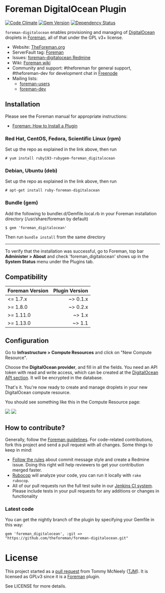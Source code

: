 # Foreman DigitalOcean Plugin

[![Code Climate](https://codeclimate.com/github/theforeman/foreman-digitalocean/badges/gpa.svg)](https://codeclimate.com/github/theforeman/foreman-digitalocean)
[![Gem Version](https://badge.fury.io/rb/foreman_digitalocean.svg)](http://badge.fury.io/rb/foreman_digitalocean)
[![Dependency Status](https://gemnasium.com/theforeman/foreman-digitalocean.svg)](https://gemnasium.com/theforeman/foreman-digitalocean)

```foreman-digitalocean``` enables provisioning and managing of [DigitalOcean](http://digitalocean.com) droplets in [Foreman](http://github.com/theforeman/foreman), all of that under the GPL v3+ license.

* Website: [TheForeman.org](http://theforeman.org)
* ServerFault tag: [Foreman](http://serverfault.com/questions/tagged/foreman)
* Issues: [foreman-digitalocean Redmine](http://projects.theforeman.org/projects/digitalocean/issues)
* Wiki: [Foreman wiki](http://projects.theforeman.org/projects/foreman/wiki/About)
* Community and support: #theforeman for general support, #theforeman-dev for development chat in [Freenode](irc.freenode.net)
* Mailing lists:
    * [foreman-users](https://groups.google.com/forum/?fromgroups#!forum/foreman-users)
    * [foreman-dev](https://groups.google.com/forum/?fromgroups#!forum/foreman-dev)

## Installation

Please see the Foreman manual for appropriate instructions:

* [Foreman: How to Install a Plugin](http://theforeman.org/manuals/latest/index.html#6.1InstallaPlugin)

### Red Hat, CentOS, Fedora, Scientific Linux (rpm)

Set up the repo as explained in the link above, then run

    # yum install ruby193-rubygem-foreman_digitalocean

### Debian, Ubuntu (deb)

Set up the repo as explained in the link above, then run

    # apt-get install ruby-foreman-digitalocean

### Bundle (gem)

Add the following to bundler.d/Gemfile.local.rb in your Foreman installation directory (/usr/share/foreman by default)

    $ gem 'foreman_digitalocean'

Then run `bundle install` from the same directory

-------------------

To verify that the installation was successful, go to Foreman, top bar **Administer > About** and check 'foreman_digitalocean' shows up in the **System Status** menu under the Plugins tab.

## Compatibility


| Foreman Version | Plugin Version |
| --------------- | --------------:|
| <= 1.7.x        | ~> 0.1.x       |
| >= 1.8.0        | ~> 0.2.x       |
| >= 1.11.0       | ~> 1.x         |
| >= 1.13.0       | ~> 1.1         |

## Configuration

Go to **Infrastructure > Compute Resources** and click on "New Compute Resource".

Choose the **DigitalOcean provider**, and fill in all the fields. You need an API token with read and write access, which can be created at the [DigitalOcean API section](https://cloud.digitalocean.com/settings/api/tokens). It will be encrypted in the database.

That's it. You're now ready to create and manage droplets in your new DigitalOcean compute resource.

You should see something like this in the Compute Resource page:

![](http://i.imgur.com/cyFYOWg.png)
![](http://i.imgur.com/CTedBU1.png)

## How to contribute?

Generally, follow the [Foreman guidelines](http://theforeman.org/contribute.html). For code-related contributions, fork this project and send a pull request with all changes. Some things to keep in mind:
* [Follow the rules](http://theforeman.org/contribute.html#SubmitPatches) about commit message style and create a Redmine issue. Doing this right will help reviewers to get your contribution merged faster.
* [Rubocop](https://github.com/bbatsov/rubocop) will analyze your code, you can run it locally with `rake rubocop`.
* All of our pull requests run the full test suite in our [Jenkins CI system](http://ci.theforeman.org/). Please include tests in your pull requests for any additions or changes in functionality


### Latest code

You can get the nightly branch of the plugin by specifying your Gemfile in this way:

    gem 'foreman_digitalocean', :git => "https://github.com/theforeman/foreman-digitalocean.git"

# License

This project started as a [pull request](https://github.com/theforeman/foreman/pull/1978) from Tommy McNeely ([TJM](http://github.com/tjm)). It is licensed as GPLv3 since it is a [Foreman](http://theforeman.org) plugin.

See LICENSE for more details.
